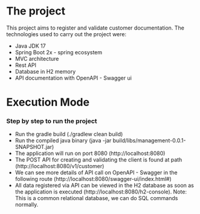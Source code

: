 # The project
This project aims to register and validate customer documentation. The technologies used to carry out the project were:

* Java JDK 17
* Spring Boot 2x - spring ecosystem
* MVC architecture
* Rest API
* Database in H2 memory
* API documentation with OpenAPI - Swagger ui

# Execution Mode

### Step by step to run the project

* Run the gradle build (./gradlew clean build)
* Run the compiled java binary (java -jar build/libs/management-0.0.1-SNAPSHOT.jar)
* The application will run on port 8080 (http://localhost:8080)
* The POST API for creating and validating the client is found at path (http://localhost:8080/v1/customer)
* We can see more details of API call on OpenAPI - Swagger in the following route (http://localhost:8080/swagger-ui/index.html#)
* All data registered via API can be viewed in the H2 database as soon as the application is executed (http://localhost:8080/h2-console). Note: This is a common relational database, we can do SQL commands normally.